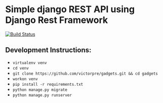 # Simple django REST API using Django Rest Framework

[![Build Status](https://travis-ci.org/victorpre/gadgets.svg?branch=master)](https://travis-ci.org/victorpre/gadgets)


## Development Instructions:

- `virtualenv venv`
- `cd venv`
- `git clone https://github.com/victorpre/gadgets.git && cd gadgets`
- `workon venv`
- `pip install -r requirements.txt`
- `python manage.py migrate`
- `python manage.py runserver`
